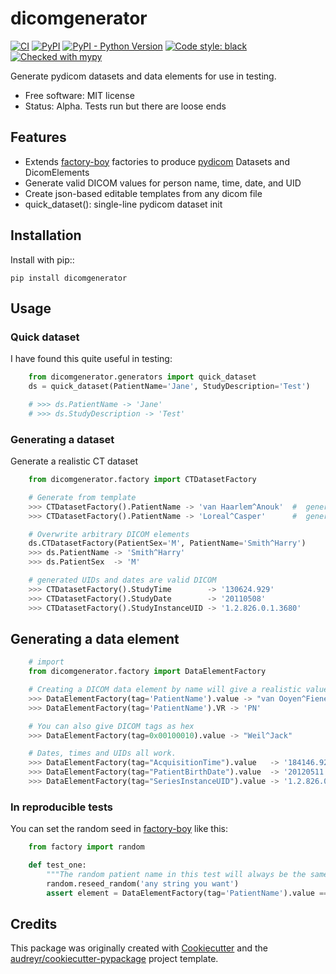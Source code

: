 # dicomgenerator


[![CI](https://github.com/sjoerdk/dicomgenerator/actions/workflows/build.yml/badge.svg?branch=master)](https://github.com/sjoerdk/dicomgenerator/actions/workflows/build.yml?query=branch%3Amaster)
[![PyPI](https://img.shields.io/pypi/v/dicomgenerator)](https://pypi.org/project/dicomgenerator/)
[![PyPI - Python Version](https://img.shields.io/pypi/pyversions/dicomgenerator)](https://pypi.org/project/dicomgenerator/)
[![Code style: black](https://img.shields.io/badge/code%20style-black-000000.svg)](https://github.com/psf/black)
[![Checked with mypy](http://www.mypy-lang.org/static/mypy_badge.svg)](http://mypy-lang.org/)

Generate pydicom datasets and data elements for use in testing.

* Free software: MIT license
* Status: Alpha. Tests run but there are loose ends

Features
--------
* Extends [factory-boy](https://factoryboy.readthedocs.io) factories to produce [pydicom](https://github.com/pydicom/pydicom) Datasets and DicomElements 
* Generate valid DICOM values for person name, time, date, and UID
* Create json-based editable templates from any dicom file
* quick_dataset(): single-line pydicom dataset init

## Installation


Install with pip::

    pip install dicomgenerator


## Usage
### Quick dataset
I have found this quite useful in testing:

```python
    from dicomgenerator.generators import quick_dataset
    ds = quick_dataset(PatientName='Jane', StudyDescription='Test')

    # >>> ds.PatientName -> 'Jane'     
    # >>> ds.StudyDescription -> 'Test'
```


### Generating a dataset
Generate a realistic CT dataset

```python 
    from dicomgenerator.factory import CTDatasetFactory

    # Generate from template
    >>> CTDatasetFactory().PatientName -> 'van Haarlem^Anouk'  #  generated random name
    >>> CTDatasetFactory().PatientName -> 'Loreal^Casper'      #  generated random name

    # Overwrite arbitrary DICOM elements
    ds.CTDatasetFactory(PatientSex='M', PatientName='Smith^Harry')
    >>> ds.PatientName -> 'Smith^Harry'
    >>> ds.PatientSex  -> 'M'

    # generated UIDs and dates are valid DICOM
    >>> CTDatasetFactory().StudyTime        -> '130624.929'
    >>> CTDatasetFactory().StudyDate        -> '20110508'
    >>> CTDatasetFactory().StudyInstanceUID -> '1.2.826.0.1.3680'
```


## Generating a data element

```python
    # import
    from dicomgenerator.factory import DataElementFactory

    # Creating a DICOM data element by name will give a realistic value and correct VR
    >>> DataElementFactory(tag='PatientName').value -> "van Ooyen^Fiene"
    >>> DataElementFactory(tag='PatientName').VR -> 'PN'

    # You can also give DICOM tags as hex
    >>> DataElementFactory(tag=0x00100010).value -> "Weil^Jack"

    # Dates, times and UIDs all work.
    >>> DataElementFactory(tag="AcquisitionTime").value   -> '184146.928'
    >>> DataElementFactory(tag="PatientBirthDate").value  -> '20120511'
    >>> DataElementFactory(tag="SeriesInstanceUID").value -> '1.2.826.0.1.3680'
```

### In reproducible tests
You can set the random seed in [factory-boy](https://factoryboy.readthedocs.io) like this:

```python
    from factory import random

    def test_one:
        """The random patient name in this test will always be the same"""
        random.reseed_random('any string you want')
        assert element = DataElementFactory(tag='PatientName').value == "van Ooyen^Fiene"
```


## Credits

This package was originally created with [Cookiecutter](https://github.com/audreyr/cookiecutter) and the [audreyr/cookiecutter-pypackage](https://github.com/audreyr/cookiecutter-pypackage) project template.
 
